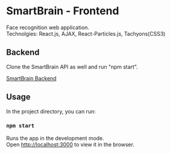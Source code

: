 # SmartBrain - Frontend

Face recognition web application. <br/>
Technolgies: React.js, AJAX, React-Particles.js, Tachyons(CSS3)

## Backend 

Clone the SmartBrain API as well and run "npm start".

[SmartBrain Backend](https://github.com/Jenkins1128/smart-brain-api)

## Usage

In the project directory, you can run:

### `npm start`

Runs the app in the development mode.\
Open [http://localhost:3000](http://localhost:3000) to view it in the browser.

